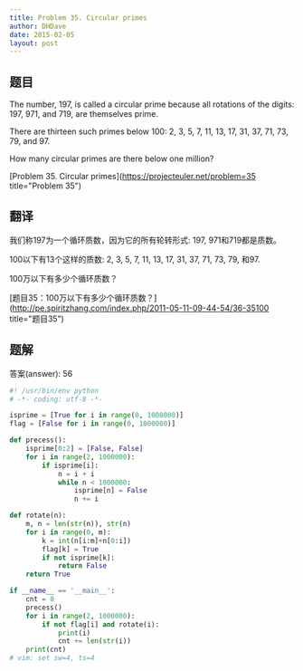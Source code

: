 ```yaml
---
title: Problem 35. Circular primes
author: DHDave
date: 2015-02-05
layout: post
---
```


## 题目

The number, 197, is called a circular prime because all rotations of the digits: 197, 971, and 719, are themselves prime.

There are thirteen such primes below 100: 2, 3, 5, 7, 11, 13, 17, 31, 37, 71, 73, 79, and 97.

How many circular primes are there below one million?

[Problem 35. Circular primes](https://projecteuler.net/problem=35 title="Problem 35")

## 翻译

我们称197为一个循环质数，因为它的所有轮转形式: 197, 971和719都是质数。

100以下有13个这样的质数: 2, 3, 5, 7, 11, 13, 17, 31, 37, 71, 73, 79, 和97.

100万以下有多少个循环质数？

[题目35：100万以下有多少个循环质数？](http://pe.spiritzhang.com/index.php/2011-05-11-09-44-54/36-35100 title="题目35")

## 题解

答案(answer): 56

```python
#! /usr/bin/env python
# -*- coding: utf-8 -*-

isprime = [True for i in range(0, 1000000)]
flag = [False for i in range(0, 1000000)]

def precess():
    isprime[0:2] = [False, False]
    for i in range(2, 1000000):
        if isprime[i]:
            n = i + i
            while n < 1000000:
                isprime[n] = False
                n += i

def rotate(n):
    m, n = len(str(n)), str(n)
    for i in range(0, m):
        k = int(n[i:m]+n[0:i])
        flag[k] = True
        if not isprime[k]:
            return False
    return True

if __name__ == '__main__':
    cnt = 0
    precess()
    for i in range(2, 1000000):
        if not flag[i] and rotate(i):
            print(i)
            cnt += len(str(i))
    print(cnt)
# vim: set sw=4, ts=4
```
